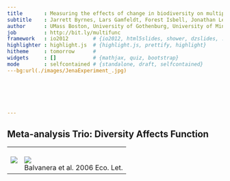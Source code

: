 ```yaml
---
title       : Measuring the effects of change in biodiversity on multiple ecosystem functions
subtitle    : Jarrett Byrnes, Lars Gamfeldt, Forest Isbell, Jonathan Lefcheck, John Griffin, Andrew Hector, Bradley Cardinale, David Hooper, Laura Dee, J. Emmett Duffy
author      : UMass Boston, University of Gothenburg, University of Minnesota, Virginia Institute of Marine Sciences, Swansea University, University of Zurich, University of Michigan, Western Washington University, University of California Santa Barbara, Virginia Institute of Marine Sciences
job         : http://bit.ly/multifunc
framework   : io2012        # {io2012, html5slides, shower, dzslides, ...}
highlighter : highlight.js  # {highlight.js, prettify, highlight}
hitheme     : tomorrow      # 
widgets     : []            # {mathjax, quiz, bootstrap}
mode        : selfcontained # {standalone, draft, selfcontained}
---bg:url(./images/JenaExperiment_.jpg) 






---
```


## Meta-analysis Trio: Diversity Affects Function

<table height=100% width=100%><tr>
  <td><img src="./people/troika.jpg"><br>
  </td>
  <td><br /><img src="./images/balvanera_et_al.jpg"><br>Balvanera et al. 2006 Eco. Let.</td>
</tr></table>

--- 

## But Are Only Two Species Needed?

<table height=100% width=100%><tr>
  <td><img src="./people/cardinale_algae_2.jpg"><br>Cardinale et al. 2006
  </td>
  <td><br /><img src="./images/cardinale_et_al_saturation.jpg"><br>Balvanera et al. 2006 Eco. Let.</td>
</tr></table>

---bg:url(./images/amphipods.jpg) 

<div class="build"><center><img src="./images/duffy_2003.jpg", class="build"></center>

<div style="background-color:grey; color:black; width:220px; margin-width:4px;">Duffy et al. 2003 Ecology Letters</div></div>

---

## 
<center><b><span style="font-size:64pt; font-color:black"><i>Multifunctionality</i>: the simultaneous performance of multiple functions</span></b></center>



---
## How to Measure Multifunctionality 
> 1. Past Methods of 'Measuring' Multifunctionality
> 2. At the Threshold of a Solution
> 3. Future Explorations of BEMF


---

## An Example: Biodepth 
<center>

<center><img src="./images/biodepth.jpg", class="build"></center>

</center>


---

## Functions Measured in Germany
<center>
![plot of chunk functions](figure/functions.png) 

</center>

---

## Different Ways of Measuring Multifunctionality 
1. Overlap in Species Influencing Function
2. Average Function
3. Number of Functions Performing at a _Threshold_

---

## Overlap in Species Influencing Function

<center>
![plot of chunk overlap](figure/overlap.png) 

</center>

<div class="build"><center><font color='red'>This is not a measure of Multifunctionality</font></center></div>

---

## Average of Standardized Function

<center>
![plot of chunk unnamed-chunk-2](figure/unnamed-chunk-2.png) 

</center>
<div class="build"><center><font color='red'>Many results lead to the same line</font></center></div>

---

## Number of Functions Performing at a _Threshold_

<center>
![plot of chunk unnamed-chunk-3](figure/unnamed-chunk-3.png) 

</center>
<div class="build"><center><font color='red'>Threshold may be arbitrary</font></center></div>

---
## How to Measure Multifunctionality 
1. Past Methods of 'Measuring' Multifunctionality
2. <font color=red>At the Threshold of a Solution</font>
3. Future Explorations of BEMF

---
## Thresholds Seem Arbitrary
<center>
![plot of chunk unnamed-chunk-4](figure/unnamed-chunk-4.png) 

</center>

---

## Slope Changes Systematically Across Thresholds

<center>
![plot of chunk unnamed-chunk-5](figure/unnamed-chunk-5.png) 


</center>

---

## Slope Changes Systematically Across Thresholds

<center>
![plot of chunk unnamed-chunk-6](figure/unnamed-chunk-6.png) 


</center>

---

## Slope Changes Systematically Across Thresholds
<center>

![plot of chunk unnamed-chunk-7](figure/unnamed-chunk-7.png) 


</center>

---
## How to Measure Multifunctionality 
1. Past Methods of 'Measuring' Multifunctionality
2. At the Threshold of a Solution
3. <font color="red">Future Explorations of BEMF</font>


---
## Comparing Systems

![plot of chunk unnamed-chunk-8](figure/unnamed-chunk-8.png) 


---
## Comparing Systems Behaviour
<center>

![plot of chunk unnamed-chunk-9](figure/unnamed-chunk-9.png) 


</center>

---

## Assessing Generality of Metrics

<center>

![plot of chunk unnamed-chunk-10](figure/unnamed-chunk-10.png) 


</center>

---
## How do We Measure Multifunctionality? 
> 1. Multifunctionality is a nuanced phenomenon
> 2. Multiple methods in the literature address different aspects of multifunctionality 
> 3. Examining the relationship between diversity and # of Functions > a threshold at multiple thresholds provides new promising metrics
<br />
<div class="build"><center><font color='red'>These methods not limited to biodiversity-ecosystem function research</font></center></div>

---
## Thanks to NCEAS & the BEF Working Group 
<center>
![group](./images/nceas-group.jpg)
</center>
Paper: [http://bit.ly/multifunc](http://bit.ly/multifunc) 
<br>
R Multifunc Library: [https://github.com/jebyrnes/multifunc](https://github.com/jebyrnes/multifunc)
<br>
![nceas](./images/nceas-logo.jpg)
![nsf](./images/nsf-logo.jpg)

